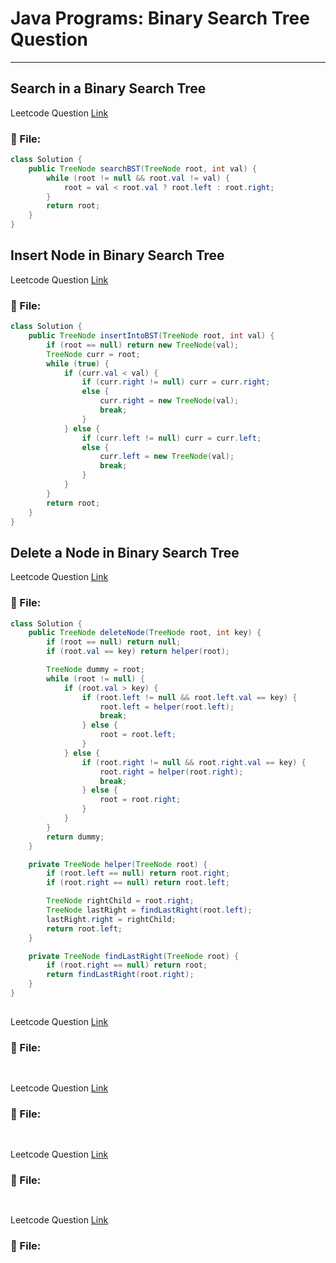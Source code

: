 # Java Programs: Binary Search Tree Question

---

## Search in a Binary Search Tree 

Leetcode Question [Link](https://leetcode.com/problems/search-in-a-binary-search-tree/description/)

### 📄 File:

```java
class Solution {
    public TreeNode searchBST(TreeNode root, int val) {
        while (root != null && root.val != val) {
            root = val < root.val ? root.left : root.right;
        }
        return root;
    }
}
```

## Insert Node in Binary Search Tree

Leetcode Question [Link](https://leetcode.com/problems/insert-into-a-binary-search-tree/description/)

### 📄 File:

```java
class Solution {
    public TreeNode insertIntoBST(TreeNode root, int val) {
        if (root == null) return new TreeNode(val);
        TreeNode curr = root;
        while (true) {
            if (curr.val < val) {
                if (curr.right != null) curr = curr.right;
                else {
                    curr.right = new TreeNode(val);
                    break;
                }
            } else {
                if (curr.left != null) curr = curr.left;
                else {
                    curr.left = new TreeNode(val);
                    break;
                }
            }
        }
        return root;
    }
}
```

## Delete a Node in Binary Search Tree 

Leetcode Question [Link](https://leetcode.com/problems/delete-node-in-a-bst/description/)

### 📄 File:

```java
class Solution {
    public TreeNode deleteNode(TreeNode root, int key) {
        if (root == null) return null;
        if (root.val == key) return helper(root);

        TreeNode dummy = root;
        while (root != null) {
            if (root.val > key) {
                if (root.left != null && root.left.val == key) {
                    root.left = helper(root.left);
                    break;
                } else {
                    root = root.left;
                }
            } else {
                if (root.right != null && root.right.val == key) {
                    root.right = helper(root.right);
                    break;
                } else {
                    root = root.right;
                }
            }
        }
        return dummy;
    }

    private TreeNode helper(TreeNode root) {
        if (root.left == null) return root.right;
        if (root.right == null) return root.left;

        TreeNode rightChild = root.right;
        TreeNode lastRight = findLastRight(root.left);
        lastRight.right = rightChild;
        return root.left;
    }

    private TreeNode findLastRight(TreeNode root) {
        if (root.right == null) return root;
        return findLastRight(root.right);
    }
}
```

##

Leetcode Question [Link]()

### 📄 File:

```java

```

##

Leetcode Question [Link]()

### 📄 File:

```java

```

##

Leetcode Question [Link]()

### 📄 File:

```java

```

##

Leetcode Question [Link]()

### 📄 File:

```java

```
